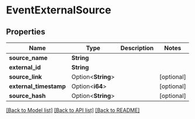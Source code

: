 # EventExternalSource

## Properties

Name | Type | Description | Notes
------------ | ------------- | ------------- | -------------
**source_name** | **String** |  | 
**external_id** | **String** |  | 
**source_link** | Option<**String**> |  | [optional]
**external_timestamp** | Option<**i64**> |  | [optional]
**source_hash** | Option<**String**> |  | [optional]

[[Back to Model list]](../README.md#documentation-for-models) [[Back to API list]](../README.md#documentation-for-api-endpoints) [[Back to README]](../README.md)


